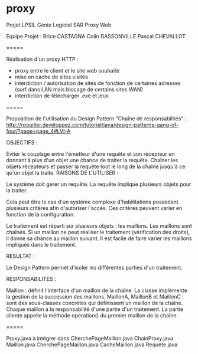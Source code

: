 proxy
=====

Projet LPSIL Génie Logiciel SAR Proxy Web

Equipe Projet :
Brice CASTAGNA
Colin DASSONVILLE
Pascal CHEVALLOT

=====

Réalisation d'un proxy HTTP :
- proxy entre le client et le site web souhaité
- mise en cache de sites visités
- interdiction / autorisation de sites de fonction de certaines adresses (surf dans LAN mais blocage de certains sites WAN)
- interdiction de télécharger .exe et jeux

=====

Proposition de l'utilisation du Design Pattern "Chaîne de responsabilités" :
http://rpouiller.developpez.com/tutoriel/java/design-patterns-gang-of-four/?page=page_4#LVI-A

OBJECTIFS :

Eviter le couplage entre l'émetteur d'une requête et son récepteur en donnant à plus d'un objet une chance de traiter la requête.
Chaîner les objets récepteurs et passer la requête tout le long de la chaîne jusqu'à ce qu'un objet la traite.
RAISONS DE L'UTILISER :

Le système doit gérer un requête. La requête implique plusieurs objets pour la traiter.

Cela peut être le cas d'un système complexe d'habilitations possèdant plusieurs critères afin d'autoriser l'accès. Ces critères peuvent varier en fonction de la configuration.

Le traitement est réparti sur plusieurs objets : les maillons. Les maillons sont chaînés. Si un maillon ne peut réaliser le traitement (vérification des droits), il donne sa chance au maillon suivant. Il est facile de faire varier les maillons impliqués dans le traitement.

RESULTAT :

Le Design Pattern permet d'isoler les différentes parties d'un traitement.

RESPONSABILITES :

Maillon : définit l'interface d'un maillon de la chaîne. La classe implèmente la gestion de la succession des maillons.
MaillonA, MaillonB et MaillonC : sont des sous-classes concrètes qui définissent un maillon de la chaîne. Chaque maillon a la responsabilité d'une partie d'un traitement.
La partie cliente appelle la méthode operation() du premier maillon de la chaîne.

=====

Proxy.java à intégrer dans CherchePageMaillon.java
ChainProxy.java
Maillon.java
CherchePageMaillon.java
CacheMaillon.java
Requete.java